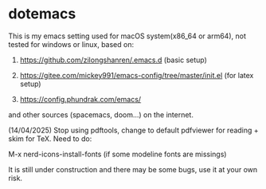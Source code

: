 # dotemacs
This is my emacs setting used for macOS system(x86_64 or arm64), not tested for windows or linux, based on:

1. https://github.com/zilongshanren/.emacs.d (basic setup)

2. https://gitee.com/mickey991/emacs-config/tree/master/init.el (for latex setup)

3. https://config.phundrak.com/emacs/

and other sources (spacemacs, doom...)  on the internet.

(14/04/2025) Stop using pdftools, change to default pdfviewer for reading + skim for TeX.
Need to do:

M-x nerd-icons-install-fonts (if some modeline fonts are missings)

It is still under construction and there may be some bugs, use it at your own risk.

